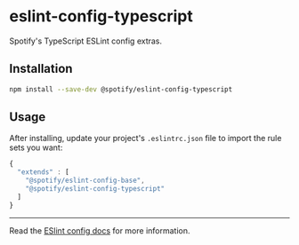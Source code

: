 # eslint-config-typescript

Spotify's TypeScript ESLint config extras.

## Installation

```sh
npm install --save-dev @spotify/eslint-config-typescript
```

## Usage

After installing, update your project's `.eslintrc.json` file to import the rule sets you want:

```js
{
  "extends" : [
    "@spotify/eslint-config-base",
    "@spotify/eslint-config-typescript"
  ]
}
```

---

Read the [ESlint config docs](http://eslint.org/docs/user-guide/configuring#extending-configuration-files)
for more information.
